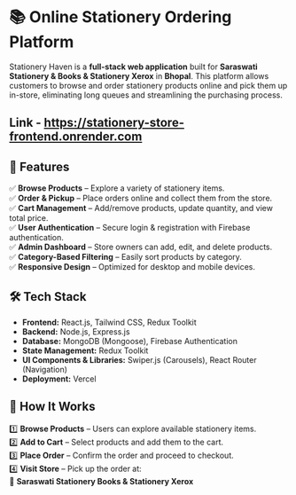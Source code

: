 # 📚 Online Stationery Ordering Platform  

Stationery Haven is a **full-stack web application** built for **Saraswati Stationery & Books & Stationery Xerox** in **Bhopal**. This platform allows customers to browse and order stationery products online and pick them up in-store, eliminating long queues and streamlining the purchasing process.  

## Link - https://stationery-store-frontend.onrender.com

## 🚀 Features  
✅ **Browse Products** – Explore a variety of stationery items.  
✅ **Order & Pickup** – Place orders online and collect them from the store.  
✅ **Cart Management** – Add/remove products, update quantity, and view total price.  
✅ **User Authentication** – Secure login & registration with Firebase authentication.  
✅ **Admin Dashboard** – Store owners can add, edit, and delete products.  
✅ **Category-Based Filtering** – Easily sort products by category.  
✅ **Responsive Design** – Optimized for desktop and mobile devices.  

## 🛠 Tech Stack  
- **Frontend:** React.js, Tailwind CSS, Redux Toolkit  
- **Backend:** Node.js, Express.js  
- **Database:** MongoDB (Mongoose), Firebase Authentication  
- **State Management:** Redux Toolkit  
- **UI Components & Libraries:** Swiper.js (Carousels), React Router (Navigation)  
- **Deployment:** Vercel  

## 📍 How It Works  
1️⃣ **Browse Products** – Users can explore available stationery items.  
2️⃣ **Add to Cart** – Select products and add them to the cart.  
3️⃣ **Place Order** – Confirm the order and proceed to checkout.  
4️⃣ **Visit Store** – Pick up the order at:  
   📍 **Saraswati Stationery Books & Stationery Xerox**  




